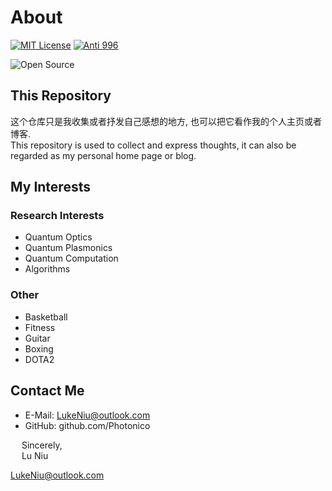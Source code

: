 # About

[![MIT License](https://github.com/ConAntares/Temples/blob/master/Attachments/LicenseMIT.svg)](https://opensource.org/licenses/mit-license.php)
[![Anti 996](https://github.com/ConAntares/Temples/blob/master/Attachments/LinkNPL.svg)](https://996.icu)

![Open Source](https://github.com/ConAntares/Temples/blob/master/Attachments/OpenSource.svg)

## This Repository

这个仓库只是我收集或者抒发自己感想的地方, 也可以把它看作我的个人主页或者博客.  
This repository is used to collect and express thoughts, it can also be regarded as my personal home page or blog.

## My Interests

### Research Interests

* Quantum Optics
* Quantum Plasmonics
* Quantum Computation
* Algorithms  

### Other

* Basketball
* Fitness
* Guitar
* Boxing
* DOTA2  

## Contact Me

* E-Mail: LukeNiu@outlook.com
* GitHub: github.com/Photonico

&emsp; Sincerely,  
&emsp; Lu Niu  

LukeNiu@outlook.com
